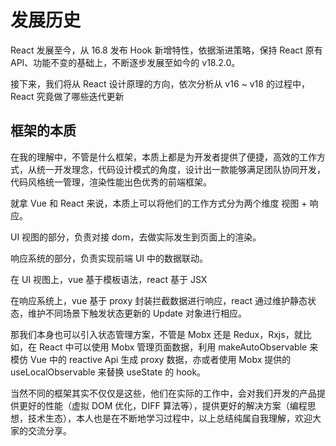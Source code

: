 # 发展历史

React 发展至今，从 16.8 发布 Hook 新增特性，依据渐进策略，保持 React 原有 API、功能不变的基础上，不断逐步发展至如今的 v18.2.0。

接下来，我们将从 React 设计原理的方向，依次分析从 v16 ~ v18 的过程中，React 究竟做了哪些迭代更新

## 框架的本质

在我的理解中，不管是什么框架，本质上都是为开发者提供了便捷，高效的工作方式，从统一开发理念，代码设计模式的角度，设计出一款能够满足团队协同开发，代码风格统一管理，渲染性能出色优秀的前端框架。

就拿 Vue 和 React 来说，本质上可以将他们的工作方式分为两个维度 视图 + 响应。

UI 视图的部分，负责对接 dom，去做实际发生到页面上的渲染。

响应系统的部分，负责实现前端 UI 中的数据联动。

在 UI 视图上，vue 基于模板语法，react 基于 JSX

在响应系统上，vue 基于 proxy 封装拦截数据进行响应，react 通过维护静态状态，维护不同场景下触发状态更新的 Update 对象进行相应。

那我们本身也可以引入状态管理方案，不管是 Mobx 还是 Redux，Rxjs，就比如，在 React 中可以使用 Mobx 管理页面数据，利用 makeAutoObservable 来模仿 Vue 中的 reactive Api 生成 proxy 数据，亦或者使用 Mobx 提供的 useLocalObservable 来替换 useState 的 hook。

当然不同的框架其实不仅仅是这些，他们在实际的工作中，会对我们开发的产品提供更好的性能（虚拟 DOM 优化，DIFF 算法等），提供更好的解决方案（编程思想，技术生态），本人也是在不断地学习过程中，以上总结纯属自我理解，欢迎大家的交流分享。
